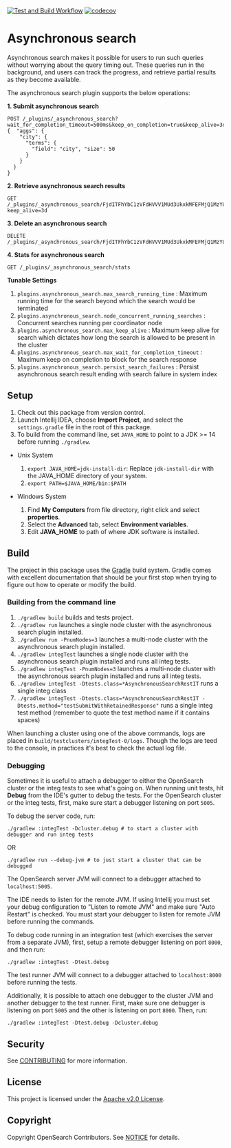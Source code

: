 [![Test and Build Workflow](https://github.com/opensearch-project/asynchronous-search/workflows/Test%20and%20Build%20Workflow/badge.svg)](https://github.com/opensearch-project/asynchronous-search/actions)
[![codecov](https://codecov.io/gh/opensearch-project/asynchronous-search/branch/main/graph/badge.svg)](https://codecov.io/gh/opensearch-project/asynchronous-search)

# Asynchronous search
Asynchronous search makes it possible for users to run such queries without worrying about the query timing out. 
These queries run in the background, and users can track the progress, and retrieve partial results as they become available.

The asynchronous search plugin supports the below operations:

**1. Submit asynchronous search**
```
POST /_plugins/_asynchronous_search?wait_for_completion_timeout=500ms&keep_on_completion=true&keep_alive=3d
{  "aggs": {
    "city": {
      "terms": {
        "field": "city", "size": 50
      }
    }
  }
}

```

**2. Retrieve asynchronous search results**
```
GET /_plugins/_asynchronous_search/FjdITFhYbC1zVFdHVVV1MUd3UkxkMFEFMjQ1MzYUWHRrZjhuWUJXdFhxMmlCSW5HTE8BMQ==?keep_alive=3d
```

**3. Delete an asynchronous search**

```
DELETE /_plugins/_asynchronous_search/FjdITFhYbC1zVFdHVVV1MUd3UkxkMFEFMjQ1MzYUWHRrZjhuWUJXdFhxMmlCSW5HTE8BMQ==
```

**4. Stats for asynchronous search**

```
GET /_plugins/_asynchronous_search/stats
```

**Tunable Settings**
1. `plugins.asynchronous_search.max_search_running_time` : Maximum running time for the search beyond which the search would be terminated
2. `plugins.asynchronous_search.node_concurrent_running_searches` : Concurrent searches running per coordinator node
3. `plugins.asynchronous_search.max_keep_alive` : Maximum keep alive for search which dictates how long the search is allowed to be present in the cluster
4. `plugins.asynchronous_search.max_wait_for_completion_timeout` : Maximum keep on completion to block for the search response
5. `plugins.asynchronous_search.persist_search_failures` : Persist asynchronous search result ending with search failure in system index

## Setup

1. Check out this package from version control.
2. Launch Intellij IDEA, choose **Import Project**, and select the `settings.gradle` file in the root of this package. 
3. To build from the command line, set `JAVA_HOME` to point to a JDK >= 14 before running `./gradlew`.
  - Unix System
    1. `export JAVA_HOME=jdk-install-dir`: Replace `jdk-install-dir` with the JAVA_HOME directory of your system.
    2. `export PATH=$JAVA_HOME/bin:$PATH`
 
  - Windows System
    1. Find **My Computers** from file directory, right click and select **properties**.
    2. Select the **Advanced** tab, select **Environment variables**.
    3. Edit **JAVA_HOME** to path of where JDK software is installed.

## Build

The project in this package uses the [Gradle](https://docs.gradle.org/current/userguide/userguide.html) build system. Gradle comes with excellent documentation that should be your first stop when trying to figure out how to operate or modify the build.


### Building from the command line

1. `./gradlew build` builds and tests project.
2. `./gradlew run` launches a single node cluster with the asynchronous search plugin installed.
3. `./gradlew run -PnumNodes=3` launches a multi-node cluster with the asynchronous search plugin installed.
4. `./gradlew integTest` launches a single node cluster with the asynchronous search plugin installed and runs all integ tests.
5. `./gradlew integTest -PnumNodes=3` launches a multi-node cluster with the asynchronous search plugin installed and runs all integ tests.
6. `./gradlew integTest -Dtests.class=*AsynchronousSearchRestIT` runs a single integ class
7.  `./gradlew integTest -Dtests.class=*AsynchronousSearchRestIT -Dtests.method="testSubmitWithRetainedResponse"` runs a single integ test method (remember to quote the test method name if it contains spaces)

When launching a cluster using one of the above commands, logs are placed in `build/testclusters/integTest-0/logs`. Though the logs are teed to the console, in practices it's best to check the actual log file.

### Debugging

Sometimes it is useful to attach a debugger to either the OpenSearch cluster or the integ tests to see what's going on. When running unit tests, hit **Debug** from the IDE's gutter to debug the tests.  For the OpenSearch cluster or the integ tests, first, make sure start a debugger listening on port `5005`. 

To debug the server code, run:

```
./gradlew :integTest -Dcluster.debug # to start a cluster with debugger and run integ tests
```

OR

```
./gradlew run --debug-jvm # to just start a cluster that can be debugged
```

The OpenSearch server JVM will connect to a debugger attached to `localhost:5005`.

The IDE needs to listen for the remote JVM. If using Intellij you must set your debug configuration to "Listen to remote JVM" and make sure "Auto Restart" is checked.
You must start your debugger to listen for remote JVM before running the commands.

To debug code running in an integration test (which exercises the server from a separate JVM), first, setup a remote debugger listening on port `8000`, and then run:

```
./gradlew :integTest -Dtest.debug
```

The test runner JVM will connect to a debugger attached to `localhost:8000` before running the tests.

Additionally, it is possible to attach one debugger to the cluster JVM and another debugger to the test runner. First, make sure one debugger is listening on port `5005` and the other is listening on port `8000`. Then, run:
```
./gradlew :integTest -Dtest.debug -Dcluster.debug
```



## Security

See [CONTRIBUTING](CONTRIBUTING.md#security-issue-notifications) for more information.

## License

This project is licensed under the [Apache v2.0 License](LICENSE).

## Copyright

Copyright OpenSearch Contributors. See [NOTICE](NOTICE) for details.
